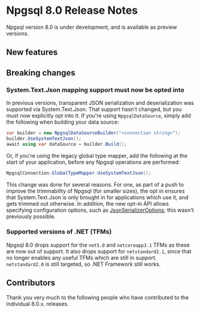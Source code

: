 # Npgsql 8.0 Release Notes

Npgsql version 8.0 is under development, and is available as preview versions.

## New features

## Breaking changes

### System.Text.Json mapping support must now be opted into

In previous versions, transparent JSON serialization and deserialization was supported via System.Text.Json. That support hasn't changed, but you must now explicitly opt into it. If you're using `NpgsqlDataSource`, simply add the following when building your data source:

```c#
var builder = new NpgsqlDataSourceBuilder("<connection string>");
builder.UseSystemTextJson();
await using var dataSource = builder.Build();
```

Or, if you're using the legacy global type mapper, add the following at the start of your application, before any Npgsql operations are performed:

```c#
NpgsqlConnection.GlobalTypeMapper.UseSystemTextJson();
```

This change was done for several reasons. For one, as part of a push to improve the trimmability of Npgsql (for smaller sizes), the opt in ensures that System.Text.Json is only brought in for applications which use it, and gets trimmed out otherwise. In addition, the new opt-in API allows specifying configuration options, such as [JsonSerializerOptions](https://learn.microsoft.com/dotnet/api/system.text.json.jsonserializeroptions); this wasn't previously possible.

### Supported versions of .NET (TFMs)

Npgsql 8.0 drops support for the `net5.0` and `netcoreapp3.1` TFMs as these are now out of support. It also drops support for `netstandard2.1`, since that no longer enables any useful TFMs which are still in support. `netstandard2.0` is still targeted, so .NET Framework still works.

## Contributors

Thank you very much to the following people who have contributed to the individual 8.0.x. releases.
